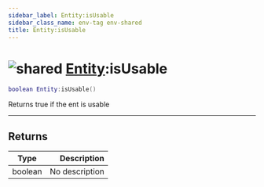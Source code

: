 ```yaml
---
sidebar_label: Entity:isUsable
sidebar_class_name: env-tag env-shared
title: Entity:isUsable
---
```


# <img src='/img/wiki/shared.png' alt='shared' data-tag='env-tag' /> [Entity](../entity/README.md):isUsable

```lua
boolean Entity:isUsable()
```

Returns true if the ent is usable<br/>

-----------------
## Returns

| Type   | Description |
| ------ | ----------: |
| boolean | No description |
